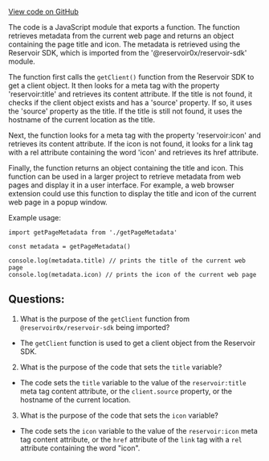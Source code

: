 [View code on GitHub](zoo-labs/zoo/blob/master/ui/src/lib/getLocalMarketplaceData.ts)

The code is a JavaScript module that exports a function. The function retrieves metadata from the current web page and returns an object containing the page title and icon. The metadata is retrieved using the Reservoir SDK, which is imported from the '@reservoir0x/reservoir-sdk' module.

The function first calls the `getClient()` function from the Reservoir SDK to get a client object. It then looks for a meta tag with the property 'reservoir:title' and retrieves its content attribute. If the title is not found, it checks if the client object exists and has a 'source' property. If so, it uses the 'source' property as the title. If the title is still not found, it uses the hostname of the current location as the title.

Next, the function looks for a meta tag with the property 'reservoir:icon' and retrieves its content attribute. If the icon is not found, it looks for a link tag with a rel attribute containing the word 'icon' and retrieves its href attribute.

Finally, the function returns an object containing the title and icon. This function can be used in a larger project to retrieve metadata from web pages and display it in a user interface. For example, a web browser extension could use this function to display the title and icon of the current web page in a popup window. 

Example usage:

```
import getPageMetadata from './getPageMetadata'

const metadata = getPageMetadata()

console.log(metadata.title) // prints the title of the current web page
console.log(metadata.icon) // prints the icon of the current web page
```
## Questions: 
 1. What is the purpose of the `getClient` function from `@reservoir0x/reservoir-sdk` being imported?
- The `getClient` function is used to get a client object from the Reservoir SDK.

2. What is the purpose of the code that sets the `title` variable?
- The code sets the `title` variable to the value of the `reservoir:title` meta tag content attribute, or the `client.source` property, or the hostname of the current location.

3. What is the purpose of the code that sets the `icon` variable?
- The code sets the `icon` variable to the value of the `reservoir:icon` meta tag content attribute, or the `href` attribute of the `link` tag with a `rel` attribute containing the word "icon".